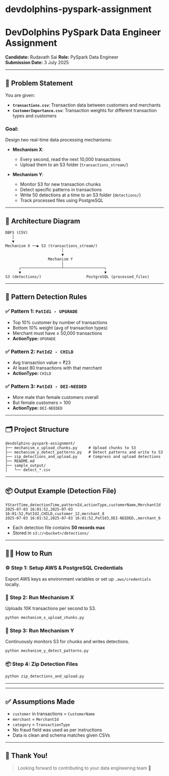 # devdolphins-pyspark-assignment
# DevDolphins PySpark Data Engineer Assignment

**Candidate:** Rudavath  Sai
**Role:** PySpark Data Engineer  
**Submission Date:** 3 July 2025

---

## 📌 Problem Statement
You are given:
- **`transactions.csv`**: Transaction data between customers and merchants
- **`CustomerImportance.csv`**: Transaction weights for different transaction types and customers

### Goal:
Design two real-time data processing mechanisms:

- **Mechanism X**:
  - Every second, read the next 10,000 transactions
  - Upload them to an S3 folder (`transactions_stream/`)

- **Mechanism Y**:
  - Monitor S3 for new transaction chunks
  - Detect specific patterns in transactions
  - Write 50 detections at a time to an S3 folder (`detections/`)
  - Track processed files using PostgreSQL

---

## 🧱 Architecture Diagram

```
DBFS (CSV) 
   │
   ▼
Mechanism X ──▶ S3 (transactions_stream/)
                         │
                         ▼
                   Mechanism Y
                         │
      ┌──────────────────┴──────────────────┐
      ▼                                     ▼
S3 (detections/)                    PostgreSQL (processed_files)
```

---

## 🧪 Pattern Detection Rules

### ✅ Pattern 1: `PatId1 - UPGRADE`
- Top 10% customer by number of transactions
- Bottom 10% weight (avg of transaction types)
- Merchant must have ≥ 50,000 transactions
- **ActionType:** `UPGRADE`

### ✅ Pattern 2: `PatId2 - CHILD`
- Avg transaction value < ₹23
- At least 80 transactions with that merchant
- **ActionType:** `CHILD`

### ✅ Pattern 3: `PatId3 - DEI-NEEDED`
- More male than female customers overall
- But female customers > 100
- **ActionType:** `DEI-NEEDED`

---

## 🗂 Project Structure

```
devdolphins-pyspark-assignment/
├── mechanism_x_upload_chunks.py     # Upload chunks to S3
├── mechanism_y_detect_patterns.py   # Detect patterns and write to S3
├── zip_detections_and_upload.py     # Compress and upload detections
├── README.md
├── sample_output/
│   └── detect_*.csv
```

---

## 📦 Output Example (Detection File)
```csv
YStartTime,detectionTime,patternId,actionType,customerName,MerchantId
2025-07-03 16:01:52,2025-07-03 16:01:52,PatId2,CHILD,customer_12,merchant_8
2025-07-03 16:01:52,2025-07-03 16:01:52,PatId3,DEI-NEEDED,,merchant_6
```
- Each detection file contains **50 records max**
- Stored in `s3://<bucket>/detections/`

---



## 🧑‍💻 How to Run

### ⚙️ Step 1: Setup AWS & PostgreSQL Credentials
Export AWS keys as environment variables or set up `.aws/credentials` locally.

### 🏃 Step 2: Run Mechanism X
Uploads 10K transactions per second to S3.
```bash
python mechanism_x_upload_chunks.py
```

### 🤖 Step 3: Run Mechanism Y
Continuously monitors S3 for chunks and writes detections.
```bash
python mechanism_y_detect_patterns.py
```

### 📦 Step 4: Zip Detection Files
```bash
python zip_detections_and_upload.py
```

---



---

## ✅ Assumptions Made
- `customer` in transactions = `CustomerName`
- `merchant` = `MerchantId`
- `category` = `TransactionType`
- No fraud field was used as per instructions
- Data is clean and schema matches given CSVs

---

## 🙌 Thank You!
> Looking forward to contributing to your data engineering team 🚀
